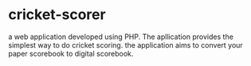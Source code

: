 # cricket-scorer
a web application developed using PHP. The apllication provides the simplest way to do cricket scoring. the application aims to convert your paper scorebook to digital scorebook.
